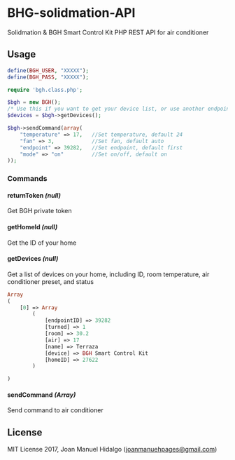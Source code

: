 # BHG-solidmation-API
Solidmation &amp; BGH Smart Control Kit PHP REST API for air conditioner

## Usage

```php
define(BGH_USER, "XXXXX");
define(BGH_PASS, "XXXXX");

require 'bgh.class.php';

$bgh = new BGH();
/* Use this if you want to get your device list, or use another endpointID instead of first */
$devices = $bgh->getDevices(); 

$bgh->sendCommand(array(
	"temperature" => 17,   //Set temperature, default 24
	"fan" => 3,            //Set fan, default auto
	"endpoint" => 39282,   //Set endpoint, default first
	"mode" => "on"         //Set on/off, default on
));
```

### Commands
#### returnToken _(null)_
Get BGH private token
#### getHomeId _(null)_
Get the ID of your home
#### getDevices _(null)_
Get a list of devices on your home, including ID, room temperature, air conditioner preset, and status
```php
Array
(
    [0] => Array
        (
            [endpointID] => 39282
            [turned] => 1
            [room] => 30.2
            [air] => 17
            [name] => Terraza
            [device] => BGH Smart Control Kit
            [homeID] => 27622
        )

)
```
#### sendCommand _(Array)_
Send command to air conditioner

## License

MIT License
2017, Joan Manuel Hidalgo (joanmanuehpages@gmail.com)
